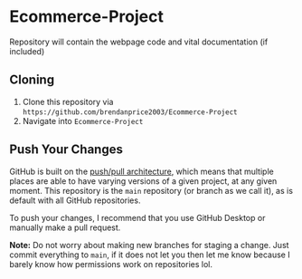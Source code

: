# Ecommerce-Project
Repository will contain the webpage code and vital documentation (if included)

## Cloning

1. Clone this repository via `https://github.com/brendanprice2003/Ecommerce-Project`
2. Navigate into `Ecommerce-Project`

## Push Your Changes

GitHub is built on the [push/pull architecture](https://medium.com/@_JeffPoole/thoughts-on-push-vs-pull-architectures-666f1eab20c2), which means that multiple places are able to have varying versions of a given project, at any given moment.
This repository is the `main` repository (or branch as we call it), as is default with all GitHub repositories.

To push your changes, I recommend that you use GitHub Desktop or manually make a pull request.

**Note:** Do not worry about making new branches for staging a change. Just commit everything to `main`, if it does not let you then let me know because I barely know how permissions work on repositories lol.
